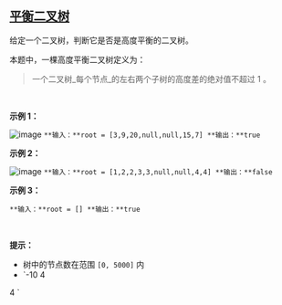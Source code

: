 ## [平衡二叉树](https://leetcode-cn.com/problems/balanced-binary-tree/)

给定一个二叉树，判断它是否是高度平衡的二叉树。

本题中，一棵高度平衡二叉树定义为：

> 一个二叉树_每个节点_的左右两个子树的高度差的绝对值不超过 1 。

 

**示例 1：**

![image](https://assets.leetcode.com/uploads/2020/10/06/balance_1.jpg)
`
**输入：**root = [3,9,20,null,null,15,7]
**输出：**true
`

**示例 2：**

![image](https://assets.leetcode.com/uploads/2020/10/06/balance_2.jpg)
`
**输入：**root = [1,2,2,3,3,null,null,4,4]
**输出：**false
`

**示例 3：**

`
**输入：**root = []
**输出：**true
`

 

**提示：**

*   树中的节点数在范围 `[0, 5000]` 内
*   `-10
4
 
4
`
